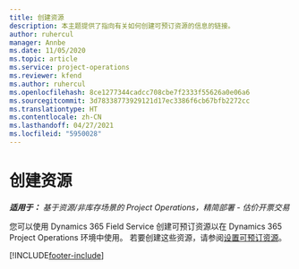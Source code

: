 ```yaml
---
title: 创建资源
description: 本主题提供了指向有关如何创建可预订资源的信息的链接。
author: ruhercul
manager: Annbe
ms.date: 11/05/2020
ms.topic: article
ms.service: project-operations
ms.reviewer: kfend
ms.author: ruhercul
ms.openlocfilehash: 8ce1277344cadcc708cbe7f2333f55626a0e06a6
ms.sourcegitcommit: 3d78338773929121d17ec3386f6cb67bfb2272cc
ms.translationtype: HT
ms.contentlocale: zh-CN
ms.lasthandoff: 04/27/2021
ms.locfileid: "5950028"
---
```

# <a name="create-resources"></a>创建资源

_**适用于：** 基于资源/非库存场景的 Project Operations，精简部署 - 估价开票交易_

您可以使用 Dynamics 365 Field Service 创建可预订资源以在 Dynamics 365 Project Operations 环境中使用。 若要创建这些资源，请参阅[设置可预订资源](/dynamics365/field-service/set-up-bookable-resources)。


[!INCLUDE[footer-include](../includes/footer-banner.md)]